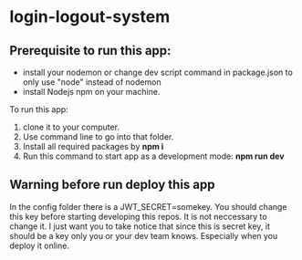 # login-logout-system
## Prerequisite to run this app:
* install your nodemon or change dev script command in package.json to only use "node" instead of nodemon
* install Nodejs npm on your machine.

To run this app: 
1. clone it to your computer. 
1. Use command line to go into that folder. 
1. Install all required packages by **npm i** 
1. Run this command to start app as a development mode: **npm run dev**
## Warning before run deploy this app
In the config folder there is a JWT_SECRET=somekey. You should change this key before starting developing this repos. It is not neccessary to change it. I just want you to take notice that since this is secret key, it should be a key only you or your dev team knows. Especially when you deploy it online.
